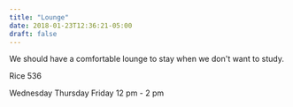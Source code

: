 ```yaml
---
title: "Lounge"
date: 2018-01-23T12:36:21-05:00
draft: false
---
```


We should have a comfortable lounge to stay when we don't want to study.


Rice 536

Wednesday Thursday Friday
12 pm - 2 pm